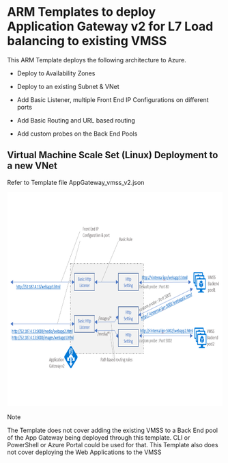 
# ARM Templates to deploy Application Gateway v2 for L7 Load balancing to existing VMSS

This ARM Template deploys the following architecture to Azure. 

- Deploy to Availability Zones

- Deploy to an existing Subnet & VNet

- Add Basic Listener, multiple Front End IP Configurations on different ports

- Add Basic Routing and URL based routing

- Add custom probes on the Back End Pools

## Virtual Machine Scale Set (Linux) Deployment to a new VNet

Refer to Template file AppGateway_vmss_v2.json

<img src="./images/appgateway.PNG" alt="drawing" height="500px">

> [!NOTE]
> The Template does not cover adding the existing VMSS to a Back End pool of the App Gateway being deployed through this template. CLI or PowerShell or Azure Portal could be used for that. This Template also does not cover deploying the Web Applications to the VMSS
